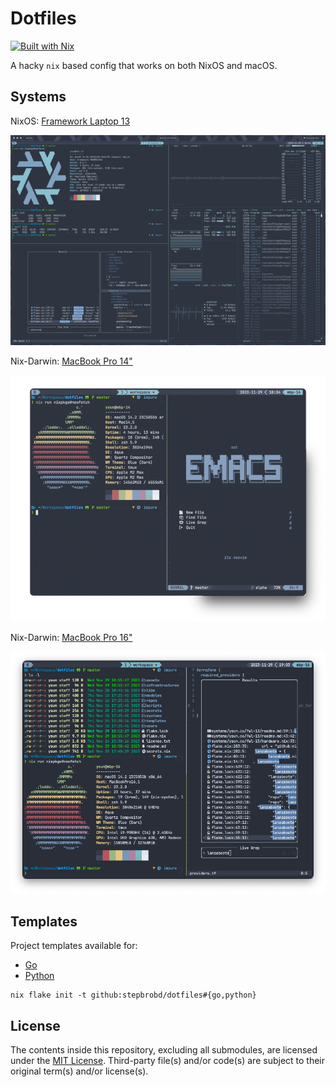 # Dotfiles

[![Built with Nix](https://builtwithnix.org/badge.svg)](https://builtwithnix.org)

A hacky `nix` based config that works on both NixOS and macOS.

## Systems

NixOS: [Framework Laptop 13](/systems/ysun.co/fwl-13)

![Screenshot](/assets/fwl-13.png)

Nix-Darwin: [MacBook Pro 14"](/systems/ysun.co/mbp-14)

![Screenshot](/assets/mbp-14.png)

Nix-Darwin: [MacBook Pro 16"](/systems/ysun.co/mbp-16)

![Screenshot](/assets/mbp-16.png)

## Templates

Project templates available for:

- [Go](/templates/go)
- [Python](/templates/python)

```shell
nix flake init -t github:stepbrobd/dotfiles#{go,python}
```

## License

The contents inside this repository, excluding all submodules, are licensed under the [MIT License](license.txt).
Third-party file(s) and/or code(s) are subject to their original term(s) and/or license(s).
